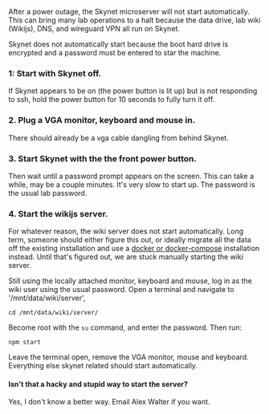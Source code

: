 After a power outage, the Skynet microserver will not start automatically. This can bring many lab operations to a halt because the data drive, lab wiki (Wikijs), DNS, and wireguard VPN all run on Skynet. 

Skynet does not automatically start because the boot hard drive is encrypted and a password must be entered to star the machine. 

### 1: Start with Skynet off. 

If Skynet appears to be on (the power button is lit up) but is not responding to ssh, hold the power button for 10 seconds to fully turn it off. 

### 2. Plug a VGA monitor, keyboard and mouse in. 
There should already be a vga cable dangling from behind Skynet. 

### 3. Start Skynet with the the front power button. 
Then wait until a password prompt appears on the screen. This can take a while, may be a couple minutes. It's very slow to start up. The password is the usual lab password. 

### 4. Start the wikijs server.
For whatever reason, the wiki server does not start automatically. Long term, someone should either figure this out, or ideally migrate all the data off the existing installation and use a [docker or docker-compose](https://docs.requarks.io/install/docker) installation instead. Until that's figured out, we are stuck manually starting the wiki server. 

Still using the locally attached monitor, keyboard and mouse, log in as the wiki user using the usual password. Open a terminal and navigate to '/mnt/data/wiki/server', 

```shell
cd /mnt/data/wiki/server/
```
Become root with the `su` command, and enter the password. 
Then run:
```shell
npm start
```
Leave the terminal open, remove the VGA monitor, mouse and keyboard. Everything else skynet related should start automatically. 

#### Isn't that a hacky and stupid way to start the server?
Yes, I don't know a better way. Email Alex Walter if you want. 





